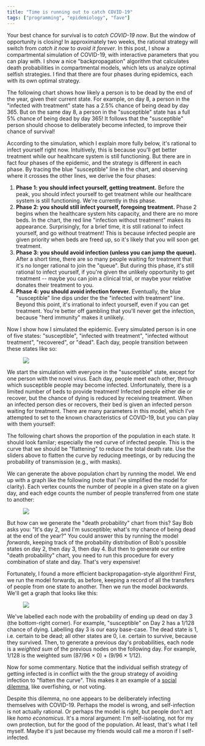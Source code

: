 ```yaml
---
title: "Time is running out to catch COVID-19"
tags: ["programming", "epidemiology", "fave"]
---
```


Your best chance for survival is to _catch COVID-19 now_.
But the window of opportunity is closing!
In approximately two weeks,
the rational strategy will switch from _catch it now_
to _avoid it forever_.
In this post, I show a compartmental simulation of COVID-19,
with interactive parameters that you can play with.
I show a nice "backpropagation" algorithm 
that calculates death probabilities in compartmental models,
which lets us analyze optimal selfish strategies.
I find that there are four phases during epidemics, 
each with its own optimal strategy.

The following chart shows 
how likely a person is to be dead by the end of the year,
given their current state.
For example, on day 8, a person in the "infected with treatment" state
has a 2.5% chance of being dead by day 365.
But on the same day 8, a person in the "susceptible" state
has a full 5% chance of being dead by day 365!
It follows that the "susceptible" person
should choose to deliberately become infected,
to improve their chance of survival!

<div><canvas id="deathProbChart" width="800" height="400"></canvas></div>

According to the simulation,
which I explain more fully below,
it's rational to infect yourself right now.
Intuitively,
this is because you'll get better treatment 
while our healthcare system is still functioning.
But there are in fact four phases of the epidemic,
and the strategy is different in each phase.
By tracing the blue "susceptible" line in the chart,
and observing where it crosses the other lines,
we derive the four phases:

1. **Phase 1: you should infect yourself, getting treatment.**
   Before the peak,
   you should infect yourself 
   to get treatment while our healthcare system is still functioning.
   We're currently in this phase.
1. **Phase 2: you should still infect yourself, foregoing treatment.**
   Phase 2 begins when the healthcare system hits capacity,
   and there are no more beds.
   In the chart, the red line "infection without treatment" makes its appearance.
   Surprisingly,
   for a brief time,
   it is still rational to infect yourself,
   and go without treatment!
   This is because infected people are given priority
   when beds are freed up,
   so it's likely that you will soon get treatment.
1. **Phase 3: you should avoid infection (unless you can jump the queue).**
   After a short time,
   there are so many people waiting for treatment
   that it's no longer rational to join the "queue".
   But during this phase,
   it's still rational to infect yourself,
   if you're given the unlikely opportunity to get treatment --
   maybe you can join a clinical trial,
   or maybe your relative donates their treatment to you.
1. **Phase 4: you should avoid infection forever.**
   Eventually, 
   the blue "susceptible" line dips under the the "infected with treatment" line.
   Beyond this point,
   it's irrational to infect yourself,
   even if you can get treatment.
   You're better off gambling that you'll never get the infection,
   because "herd immunity" makes it unlikely.

Now I show how I simulated the epidemic.
Every simulated person is in one of five states:
"susceptible", "infected with treatment", "infected without treatment", "recovered", or "dead".
Each day, people transition between these states like so:

<p><img src="{% link assets/2020-03-15/sir-model.svg %}" style="border: none; max-width: 30em; margin: 0 auto; display: block;" /></p>

We start the simulation with everyone in the "susceptible" state,
except for one person with the novel virus.
Each day, people meet each other,
through which susceptible people may become infected.
Unfortunately, there is a limited number of beds to provide treatment!
Infected people either die or recover,
but the chance of dying is reduced by receiving treatment.
When an infected person dies or recovers,
their bed is given an infected person waiting for treatment.
There are many parameters in this model,
which I've attempted to set to the known characteristics of COVID-19,
but you can play with them yourself:

<div id="sliders-body"></div>

The following chart shows the proportion of the population in each state.
It should look familar;
especially the red curve of infected people.
This is the curve that we should be "flattening" 
to reduce the total death rate.
Use the sliders above to flatten the curve 
by reducing meetings,
or by reducing the probability of transmission (e.g., with masks).

<div><canvas id="populationChart" width="800" height="400"></canvas></div>

We can generate the above population chart
by running the model.
We end up with a graph like the following
(note that I've simplified the model for clarity).
Each vertex counts the number of people in a given state on a given day,
and each edge counts the number of people transferred from one state to another:

<p><img src="{% link assets/2020-03-15/sir-model-forwards.svg %}" style="border: none; max-width: 30em; margin: 0 auto; display: block;" /></p>

But how can we generate the "death probability" chart from this?
Say Bob asks you:
"It's day 2, and I'm susceptible;
what's my chance of being dead at the end of the year?"
You could answer this by running the model _forwards_,
keeping track of the probability distribution of Bob's possible states
on day 2, then day 3, then day 4.
But then to generate our entire "death probability" chart,
you need to run this procedure for every combination of state and day.
That's very expensive!

Fortunately, I found a more efficient backpropagation-style algorithm!
First, we run the model forwards, as before,
keeping a record of all the transfers of people from one state to another.
Then we run the model _backwards_.
We'll get a graph that looks like this:

<p><img src="{% link assets/2020-03-15/sir-model-backwards.svg %}" style="border: none; max-width: 30em; margin: 0 auto; display: block;" /></p>

We've labelled each node with the probability of ending up dead on day 3
(the bottom-right corner).
For example, "susceptible" on Day 2 has a 1/128 chance of dying.
Labelling day 3 is our easy base-case.
The dead state is 1, i.e. certain to be dead;
all other states are 0, i.e. certain to survive, because they survived.
Then, to generate a previous day's probabilities,
each node is a _weighted sum_ of the previous nodes on the following day.
For example, 1/128 is the weighted sum (87/96 × 0) + (9/96 × 1/12).

Now for some commentary.
Notice that the individual selfish strategy of getting infected
is in conflict with the the group strategy of avoiding infection to "flatten the curve".
This makes it an example of a [social dilemma](https://en.wikipedia.org/wiki/Social_dilemma),
like overfishing, or not voting.

Despite this dilemma,
no one appears to be deliberately infecting themselves with COVID-19.
Perhaps the model is wrong, and self-infection is not actually rational.
Or perhaps the model is right, but people don't act like _homo economicus_.
It's a moral argument:
I'm self-isolating, 
not for my own protection,
but for the good of the population.
At least, that's what I tell myself.
Maybe it's just because
my friends would call me a moron if I self-infected.

<script src="{% link /assets/Chart.min.js %}"></script>
<script>
    const displayFuncs = {
      toString: n => n.toString(),
      percentage: n => (n*100).toFixed(1) + "%",
    };

    const covid19Defaults = {
      populationSize: 66000000, // UK
      infectionDurationDays: 15, // https://www.thelancet.com/journals/lancet/article/PIIS0140-6736(20)30627-9/fulltext
      meetingInfectionProbability: 0.06, // calibrated for growth rate ~= 1.6x per day, UK growth rate https://www.arcgis.com/apps/opsdashboard/index.html#/f94c3c90da5b4e9f9a0b19484dd4bb14
      meetingsPerDayPerPerson: 15, // http://jtd.amegroups.com/article/view/36385/pdf
      caseFatalityRateWithTreatment: 0.024, // https://ourworldindata.org/coronavirus "Case fatality rate for the rest of the world"
      caseFatalityRateWithoutTreatment: 0.05, // A guess - we don't seem to know since most are treated atm. Italy CFR is 5%
      numberOfBedsPerThousandPeople: 5, // 5 per 1K people, or 0.5%. Commonly cited
      immunityDurationDays: 3650, // Entirely unknown at this stage, it seems
    };

    const sliders = {
      populationSize:
        { min: 1000000, max: 400000000, value: covid19Defaults.populationSize, step: 1000000, display: displayFuncs.toString, label: "👩‍👩‍👧‍👧 Population size" },
      infectionDurationDays:
        { min: 1, max: 30, value: covid19Defaults.infectionDurationDays, step: 1, display: displayFuncs.toString, label: "⏰ Average infection duration in days" },
      meetingInfectionProbability:      
        { min: 0, max: 0.1, value: covid19Defaults.meetingInfectionProbability, step: 0.001, display: displayFuncs.percentage, label: "🦠 Probability of transmission in meeting" },
      meetingsPerDayPerPerson:          
        { min: 0, max: 30, value: covid19Defaults.meetingsPerDayPerPerson, step: 1, display: displayFuncs.toString, label: "🤝 Meetings per day per person" },
      caseFatalityRateWithTreatment:    
        { min: 0, max: 0.2, value: covid19Defaults.caseFatalityRateWithTreatment, step: 0.001, display: displayFuncs.percentage, label: "☠️ Case fatality rate with treatment" },
      caseFatalityRateWithoutTreatment: 
        { min: 0, max: 0.2, value: covid19Defaults.caseFatalityRateWithoutTreatment, step: 0.001, display: displayFuncs.percentage, label: "☠️ Case fatality rate without treatment" },
      numberOfBedsPerThousandPeople:                     
        { min: 0, max: 200, value: covid19Defaults.numberOfBedsPerThousandPeople, step: 1, display: displayFuncs.toString, label: "🛏 Number of beds per thousand people" },
      immunityDurationDays:
        { min: 1, max: 3650, value: covid19Defaults.immunityDurationDays, step: 1, display: displayFuncs.toString, label: "⏰ Average immunity duration in days"},
    };

    function el(t, as, cs) {
      const e = document.createElement(t);

      // Ugly! Some attributes have to be set in order; e.g. min and max must precede value!
      for (const [aName, aVal] of Object.entries(as)) e.setAttribute(aName, aVal);
      for (const [aName, aVal] of Object.entries(as)) e.setAttribute(aName, aVal); 

      for (const state of cs) e.appendChild(typeof(state) === "string" ? document.createTextNode(state) : state);
      return e;
    }

    for (let [sliderId, sliderConfig] of Object.entries(sliders)) {
      const slider = el("input", { 
        type: "range", 
        id: sliderId, 
        min: sliderConfig.min, 
        max: sliderConfig.max, 
        value: sliderConfig.value, 
        step: sliderConfig.step,
        style: "width: 12em; margin-right: 1em"
      }, []);
      const valueSpan = el("span", {id: sliderId+"Value"}, []);
      document.getElementById("sliders-body").appendChild(el("div", 
        {
          style: "width: 20em; display: inline-block;"
        }, 
        [
          el("label", { for: sliderId, style: "margin-right: 1em; font-weight: bold;" }, [sliderConfig.label]),
          el("br", {}, []),
          slider,
          valueSpan
        ]));
      slider.oninput = update;
      sliderConfig.slider = slider;
      sliderConfig.valueSpan = valueSpan;
    }

    labels = [];
    const populationDatasets = {
        susceptible: [],
        infectedWithTreatment: [],
        infectedWithoutTreatment: [],
        recovered: [],
        dead: [],
    };
    const deathProbDatasets = {
        susceptible: [],
        infectedWithTreatment: [],
        infectedWithoutTreatment: [],
        recovered: [],
        dead: [],
    };

    const populationChart = new Chart(
      document.getElementById('populationChart').getContext('2d'), 
      {
        type: 'line',
        data: {
            labels: labels,
            datasets: [
                {
                    label: 'Infected with treatment',
                    backgroundColor: 'rgb(255, 99, 132)',
                    data: populationDatasets.infectedWithTreatment,
                    pointRadius: 0,
                    borderWidth: 0,
                    fill: true
                },
                {
                    label: 'Infected without treatment',
                    backgroundColor: 'rgb(255, 0, 0)',
                    data: populationDatasets.infectedWithoutTreatment,
                    pointRadius: 0,
                    borderWidth: 0,
                    fill: true
                },
                {
                    label: 'Dead',
                    backgroundColor: 'rgb(0, 0, 0)',
                    data: populationDatasets.dead,
                    pointRadius: 0,
                    borderWidth: 0,
                    fill: true
                },
                {
                    label: 'Recovered',
                    backgroundColor: 'rgb(99, 255, 132)',
                    data: populationDatasets.recovered,
                    pointRadius: 0,
                    borderWidth: 0,
                    fill: true
                },
                {
                    label: 'Susceptible',
                    backgroundColor: 'rgb(132, 99, 255)',
                    data: populationDatasets.susceptible,
                    pointRadius: 0,
                    borderWidth: 0,
                    fill: true
                },
            ]
        },
        options: {
            scales: {
                yAxes: [{
                    stacked: true,
                    ticks: {
                      callback: function(value, index, values) {
                          return (value/1000000) + "M";
                      }
                    }
                }]
            },
        }
    });

    const deathProbChart = new Chart(
      document.getElementById('deathProbChart').getContext('2d'), 
      {
        type: 'line',
        data: {
            labels: labels,
            datasets: [
                {
                    label: 'Infected with treatment',
                    borderColor: 'rgb(255, 99, 132)',
          					fill: false,
                    data: deathProbDatasets.infectedWithTreatment,
                    pointRadius: 0,
                },
                {
                    label: 'Infected without treatment',
                    borderColor: 'rgb(255, 0, 0)',
          					fill: false,
                    data: deathProbDatasets.infectedWithoutTreatment,
                    pointRadius: 0,
                },
                {
                    label: 'Recovered',
                    borderColor: 'rgb(99, 255, 132)',
          					fill: false,
                    data: deathProbDatasets.recovered,
                    pointRadius: 0,
                },
                {
                    label: 'Susceptible',
                    borderColor: 'rgb(132, 99, 255)',
          					fill: false,
                    data: deathProbDatasets.susceptible,
                    pointRadius: 0,
                },
            ]
        },
        options: {
          scales: {
            yAxes: [{
              ticks: {
                callback: function(value, index, values) {
                    return displayFuncs.percentage(value);
                }
              }
            }]
          }
        }
    });

    // E.g.
    // calcDeathProb(
    //   "infected",
    //   200, 
    //   [{to: "dead", value: 10}], 
    //   { infected: 0, dead: 1 }
    // ) = 0.05 = (0.95*0) + (0.05*1)
    function calcDeathProb(cmp, totalToday, transfers, deathProbsTomorrow) {
      if (totalToday < 0.00001) return null;

      let totalProb = 0;
      let transferred = 0;

      for (const transfer of transfers) {
        transferred += transfer.value;
        const weight = transfer.value / totalToday;
        const prob = deathProbsTomorrow[transfer.to];
        totalProb += weight * prob;
      }

      const weight = (totalToday-transferred) / totalToday;
      const prob = deathProbsTomorrow[cmp];
      totalProb += weight * prob;
    
      if (totalProb > 1) {
        console.error("prob > 1", JSON.stringify([cmp, totalToday, transfers, deathProbsTomorrow]));
      }
      return totalProb;
    }

    // E.g.
    // calcDeathProbs(
    //   { infected: 200, dead: 100 }, 
    //   [{from: "infected", to: "dead", value: 10}], 
    //   { infected: 0, dead: 1}
    // ) = { 
    //    infected: 0.05, 
    //    dead: 1
    // }
    function calcDeathProbs(totalsToday, transfers, deathProbsTomorrow) {
      const deathProbsToday = {};
      for (const cmp in totalsToday) {
        deathProbsToday[cmp] = calcDeathProb(
          cmp, 
          totalsToday[cmp], 
          transfers.filter(t => t.from === cmp), 
          deathProbsTomorrow
        );
      }
      return deathProbsToday;
    }

    function update() {
        const POPULATION_SIZE = sliders.populationSize.slider.value;
        const MEETINGS_PER_DAY_PER_PERSON = sliders.meetingsPerDayPerPerson.slider.value;
        const MEETING_INFECTION_PROBABILITY = sliders.meetingInfectionProbability.slider.value;
        const INFECTION_DURATION_DAYS = sliders.infectionDurationDays.slider.value;
        const CASE_FATALITY_RATE_WITH_TREATMENT = sliders.caseFatalityRateWithTreatment.slider.value;
        const CASE_FATALITY_RATE_WITHOUT_TREATMENT = sliders.caseFatalityRateWithoutTreatment.slider.value;
        const NUMBER_OF_BEDS_PER_THOUSAND = sliders.numberOfBedsPerThousandPeople.slider.value;
        const IMMUNITY_DURATION_DAYS = sliders.immunityDurationDays.slider.value;

        const NUMBER_OF_BEDS = (NUMBER_OF_BEDS_PER_THOUSAND/1000) * POPULATION_SIZE;

        function calcTransfers(state) {
          const total = state.susceptible + state.infectedWithTreatment + state.infectedWithoutTreatment + state.recovered;

          const totalInfected = state.infectedWithTreatment + state.infectedWithoutTreatment;

          const infectedMeetingsPerPerson = (totalInfected / total) * MEETINGS_PER_DAY_PER_PERSON;
          const transmissionProbability = 1-(Math.pow(1-MEETING_INFECTION_PROBABILITY, infectedMeetingsPerPerson));
          const newlyInfected = state.susceptible * transmissionProbability;

          const newlyNonInfectedFromWithTreatment = state.infectedWithTreatment / INFECTION_DURATION_DAYS;
          const newlyDeadFromWithTreatment = newlyNonInfectedFromWithTreatment * CASE_FATALITY_RATE_WITH_TREATMENT;
          const newlyRecoveredFromWithTreatment = newlyNonInfectedFromWithTreatment - newlyDeadFromWithTreatment;

          const newlyNonInfectedFromWithoutTreatment = state.infectedWithoutTreatment / INFECTION_DURATION_DAYS;
          const newlyDeadFromWithoutTreatment = newlyNonInfectedFromWithoutTreatment * CASE_FATALITY_RATE_WITHOUT_TREATMENT;
          const newlyRecoveredFromWithoutTreatment = newlyNonInfectedFromWithoutTreatment - newlyDeadFromWithoutTreatment;

          const stillInfectedWithoutTreatment = 
            state.infectedWithoutTreatment-newlyDeadFromWithoutTreatment-newlyRecoveredFromWithoutTreatment;

          let freeBeds = NUMBER_OF_BEDS-state.infectedWithTreatment;
          const givenABed = Math.min(freeBeds, stillInfectedWithoutTreatment);
          freeBeds -= givenABed;

          const newlyInfectedToTreatment = Math.min(newlyInfected, freeBeds);
          const newlyInfectedToWithoutTreatment = newlyInfected - newlyInfectedToTreatment;

          const newlySusceptible = state.recovered / IMMUNITY_DURATION_DAYS;

          return [
            { from: "infectedWithoutTreatment", to: "infectedWithTreatment", value: givenABed },
            { from: "susceptible", to: "infectedWithTreatment", value: newlyInfectedToTreatment },
            { from: "susceptible", to: "infectedWithoutTreatment", value: newlyInfectedToWithoutTreatment },
            { from: "infectedWithTreatment", to: "dead", value: newlyDeadFromWithTreatment },
            { from: "infectedWithTreatment", to: "recovered", value: newlyRecoveredFromWithTreatment },
            { from: "infectedWithoutTreatment", to: "dead", value: newlyDeadFromWithoutTreatment },
            { from: "infectedWithoutTreatment", to: "recovered", value: newlyRecoveredFromWithoutTreatment },
            { from: "recovered", to: "susceptible", value: newlySusceptible },
          ];
        }

        function doTransfers(state, transfers) {
          const c2 = {};
          for (cmp in state) c2[cmp] = state[cmp];
          for (const transfer of transfers) {
            c2[transfer.from] -= transfer.value;
            c2[transfer.to] += transfer.value;
          }
          return c2;
        }

        const stateByDay = [{
          susceptible: POPULATION_SIZE,
          infectedWithTreatment: 1,
          infectedWithoutTreatment: 0,
          recovered: 0,
          dead: 0,
        }];
        const transfersFromDay = [];

        for (let i = 0; i < 365; i++) {
          const state = stateByDay[i];
          const transfers = calcTransfers(state);
          transfersFromDay[i] = transfers;
          stateByDay[i+1] = doTransfers(state, transfers);
          console.log(i, stateByDay[i+1].infectedWithTreatment / stateByDay[i].infectedWithTreatment);
        }

        deathProbsOnDay = [];
        deathProbsOnDay[364] = {
          susceptible: 0,
          infectedWithTreatment: 0,
          infectedWithoutTreatment: 0,
          recovered: 0,
          dead: 1,
        }
        for (let i = 363; i >= 0; i--) {
          deathProbsOnDay[i] = calcDeathProbs(
            stateByDay[i],
            transfersFromDay[i],
            deathProbsOnDay[i+1]
          );
        }

        console.log(deathProbsOnDay);

        // DISPLAY

        for ([sliderId, sliderConfig] of Object.entries(sliders)) {
          sliderConfig.valueSpan.innerText = sliderConfig.display(sliderConfig.slider.value);
        }
      
        labels.length = 0;
        for (let i = 0; i < 365; i++) {
          labels.push('Day ' + i);
        }

        for (const cmp in populationDatasets) {
          populationDatasets[cmp].length = 0;
        }
        for (let i = 0; i < 365; i++) {
          const state = stateByDay[i];
          for (const compartment in state) {
            // We get some floats very slightly <0, which cause chart.js to bug
            populationDatasets[compartment].push({ x: i, y: Math.max(0, state[compartment]) });
          }
        }
        for (const cmp in deathProbDatasets) {
          deathProbDatasets[cmp].length = 0;
        }
        for (let i = 0; i < 365; i++) {
          const deathProbs = deathProbsOnDay[i];
          for (const compartment in deathProbs) {
            deathProbDatasets[compartment].push({ x: i, y: deathProbs[compartment] });
          }
        }
        populationChart.update();
        deathProbChart.update();
    }

    update();
</script>
